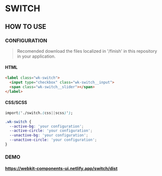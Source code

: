 # SWITCH

## HOW TO USE

### CONFIGURATION

> Recomended download the files localized in '/finish' in this repository in your application.

#### HTML

```html
<label class="wk-switch">
  <input type="checkbox" class="wk-switch__input">
  <span class="wk-switch__slider"></span>
</label>
```

#### CSS/SCSS

```css
import('./switch.(css||scss)');

.wk-switch {
  --active-bg: 'your configuration';
  --active-circle: 'your configuration';
  --unactive-bg: 'your configuration';
  --unactive-circle: 'your configuration';
}
```

### DEMO

#### <https://webkit-components-ui.netlify.app/switch/dist>